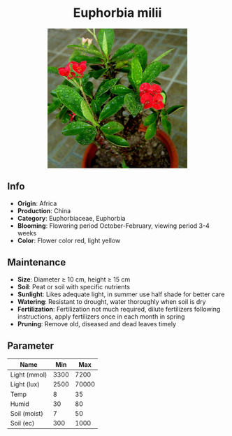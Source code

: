<h1 align='center'>Euphorbia milii</h1>
<p align="center">
    <img 
        align='center'
        width='320'
        src="../images/euphorbia milii.png" 
        alt='Euphorbia milii' />
</p>

## Info

 - **Origin**: Africa
 - **Production**: China
 - **Category**: Euphorbiaceae, Euphorbia
 - **Blooming**: Flowering period October-February, viewing period 3-4 weeks
 - **Color**: Flower color red, light yellow

## Maintenance

 - **Size**: Diameter ≥ 10 cm, height ≥ 15 cm
 - **Soil**: Peat or soil with specific nutrients
 - **Sunlight**: Likes adequate light, in summer use half shade for better care
 - **Watering**: Resistant to drought, water thoroughly when soil is dry
 - **Fertilization**: Fertilization not much required, dilute fertilizers following instructions, apply fertilizers once in each month in spring
 - **Pruning**: Remove old, diseased and dead leaves timely

## Parameter

| Name         | Min  | Max   |
|--------------|------|-------|
| Light (mmol) | 3300 | 7200  |
| Light (lux)  | 2500 | 70000 |
| Temp         | 8    | 35    |
| Humid        | 30   | 80    |
| Soil (moist) | 7   | 50    |
| Soil (ec)    | 300  | 1000  |